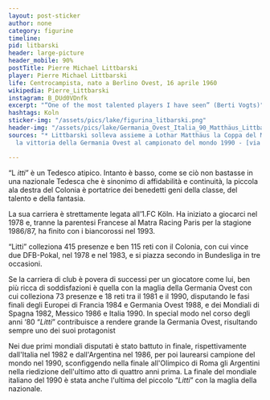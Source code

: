 ```yaml
---
layout: post-sticker
author: none
category: figurine
timeline:
pid: litbarski
header: large-picture
header_mobile: 90%
postTitle: Pierre Michael Littbarski
player: Pierre Michael Littbarski
life: Centrocampista, nato a Berlino Ovest, 16 aprile 1960
wikipedia: Pierre_Littbarski
instagram: B_DUd0VDnfk
excerpt: "“One of the most talented players I have seen” (Berti Vogts)"
hashtags: Koln
sticker-img: "/assets/pics/lake/figurina_litbarski.png"
header-img: "/assets/pics/lake/Germania_Ovest_Italia_90_Matthäus_Littbarski.jpg"
sources: "* Littbarski solleva assieme a Lothar Matthäus la Coppa del Mondo, dopo
  la vittoria della Germania Ovest al campionato del mondo 1990 - [via Wikipedia](https://it.wikipedia.org/wiki/Pierre_Littbarski#/media/File:Germania_Ovest,_Italia_'90,_Matth%C3%A4us+Littbarski.jpg)"

---
```

“L _itti_” è un Tedesco atipico. Intanto è basso, come se ciò non bastasse in una nazionale Tedesca che è sinonimo di affidabilità e continuità, la piccola ala destra del Colonia è portatrice dei benedetti geni della classe, del talento e della fantasia.

La sua carriera è strettamente legata all’1.FC Köln. Ha iniziato a giocarci nel 1978 e, tranne la parentesi Francese al Matra Racing Paris per la stagione 1986/87, ha finito con i biancorossi nel 1993.

“Litti” colleziona 415 presenze e ben 115 reti con il Colonia, con cui vince due DFB-Pokal, nel 1978 e nel 1983, e si piazza secondo in Bundesliga in tre occasioni.

Se la carriera di club è povera di successi per un giocatore come lui, ben più ricca di soddisfazioni è quella con la maglia della Germania Ovest con cui colleziona 73 presenze e 18 reti tra il 1981 e il 1990, disputando le fasi finali degli Europei di Francia 1984 e Germania Ovest 1988, e dei Mondiali di Spagna 1982, Messico 1986 e Italia 1990. In special modo nel corso degli anni ‘80 “_Litti_” contribuisce a rendere grande la Germania Ovest, risultando sempre uno dei suoi protagonist

Nei due primi mondiali disputati è stato battuto in finale, rispettivamente dall'Italia nel 1982 e dall'Argentina nel 1986, per poi laurearsi campione del mondo nel 1990, sconfiggendo nella finale all'Olimpico di Roma gli Argentini nella riedizione dell'ultimo atto di quattro anni prima. La finale del mondiale italiano del 1990 è stata anche l'ultima del piccolo “_Litti_” con la maglia della nazionale.
